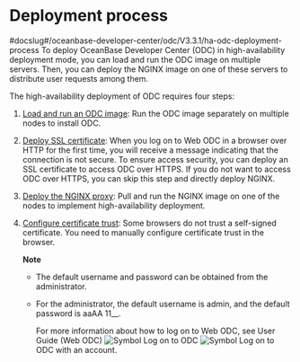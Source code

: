 Deployment process 
=======================================
#docslug#/oceanbase-developer-center/odc/V3.3.1/ha-odc-deployment-process
To deploy OceanBase Developer Center (ODC) in high-availability deployment mode, you can load and run the ODC image on multiple servers. Then, you can deploy the NGINX image on one of these servers to distribute user requests among them. 

The high-availability deployment of ODC requires four steps:

1. [Load and run an ODC image](../4.deploy-the-ha-odc/2.load-and-run-ha-odc-images.md): Run the ODC image separately on multiple nodes to install ODC.

   

2. [Deploy SSL certificate](../4.deploy-the-ha-odc/3.deploy-ssl-certificates.md): When you log on to Web ODC in a browser over HTTP for the first time, you will receive a message indicating that the connection is not secure. To ensure access security, you can deploy an SSL certificate to access ODC over HTTPS. If you do not want to access ODC over HTTPS, you can skip this step and directly deploy NGINX.

   

3. [Deploy the NGINX proxy](../4.deploy-the-ha-odc/4.deploy-nginx-proxy.md): Pull and run the NGINX image on one of the nodes to implement high-availability deployment.

   

4. [Configure certificate trust](../4.deploy-the-ha-odc/5.configure-certificate-trust.md): Some browsers do not trust a self-signed certificate. You need to manually configure certificate trust in the browser. 

   **Note**

   
   * The default username and password can be obtained from the administrator.

     
   
   * For the administrator, the default username is admin, and the default password is aaAA 11__.

     For more information about how to log on to Web ODC, see User Guide (Web ODC) ![Symbol](https://help-static-aliyun-doc.aliyuncs.com/assets/img/en-US/0723379361/p345262.jpg) Log on to ODC ![Symbol](https://help-static-aliyun-doc.aliyuncs.com/assets/img/en-US/8033379361/p345263.jpg) Log on to ODC with an account.
     
   

   
   






